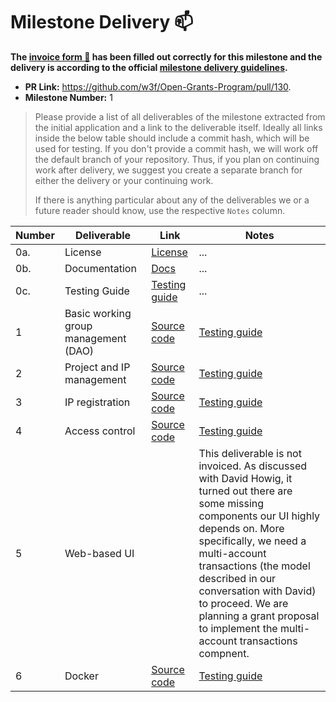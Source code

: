 # Milestone Delivery :mailbox:

**The [invoice form :pencil:](https://forms.gle/8Wx7nxtq8fKrsuEz8) has been filled out correctly for this milestone and the delivery is according to the official [milestone delivery guidelines](https://github.com/w3f/General-Grants-Program/blob/master/grants/milestone-deliverables-guidelines.md).**

- **PR Link:** https://github.com/w3f/Open-Grants-Program/pull/130.
- **Milestone Number:** 1

> Please provide a list of all deliverables of the milestone extracted from the initial application and a link to the deliverable itself. Ideally all links inside the below table should include a commit hash, which will be used for testing. If you don't provide a commit hash, we will work off the default branch of your repository. Thus, if you plan on continuing work after delivery, we suggest you create a separate branch for either the delivery or your continuing work.
>
> If there is anything particular about any of the deliverables we or a future reader should know, use the respective `Notes` column.

| Number | Deliverable                          | Link                                                                                                                  | Notes                                                                                                                                                                                                                                                                                                                                                      |
| ------ | ------------------------------------ | --------------------------------------------------------------------------------------------------------------------- | ---------------------------------------------------------------------------------------------------------------------------------------------------------------------------------------------------------------------------------------------------------------------------------------------------------------------------------------------------------- |
| 0a.    | License                              | [License](https://github.com/DEIPworld/deip-polkadot/blob/polkadot-milestone-1/LICENSE)                               | ...                                                                                                                                                                                                                                                                                                                                                        |
| 0b.    | Documentation                        | [Docs](https://deipworld.github.io/deip-polkadot/pallet_deip/index.html)                                              | ...                                                                                                                                                                                                                                                                                                                                                        |
| 0c.    | Testing Guide                        | [Testing guide](https://github.com/DEIPworld/deip-polkadot/blob/polkadot-milestone-1/doc/testing-guide.md)            | ...                                                                                                                                                                                                                                                                                                                                                        |
| 1      | Basic working group management (DAO) | [Source code](https://github.com/DEIPworld/deip-polkadot/blob/polkadot-milestone-1/runtime/src/lib.rs#L291-L323)      | [Testing guide](https://github.com/DEIPworld/deip-polkadot/blob/polkadot-milestone-1/doc/testing-guide.md#basic-working-group-management-dao)                                                                                                                                                                                                              |
| 2      | Project and IP management            | [Source code](https://github.com/DEIPworld/deip-polkadot/blob/polkadot-milestone-1/pallets/deip/src/lib.rs#L348-L427) | [Testing guide](https://github.com/DEIPworld/deip-polkadot/blob/polkadot-milestone-1/doc/testing-guide.md#project-and-ip-management)                                                                                                                                                                                                                       |
| 3      | IP registration                      | [Source code](https://github.com/DEIPworld/deip-polkadot/blob/polkadot-milestone-1/pallets/deip/src/lib.rs#L429-L466) | [Testing guide](https://github.com/DEIPworld/deip-polkadot/blob/polkadot-milestone-1/doc/testing-guide.md#ip-registration)                                                                                                                                                                                                                                 |
| 4      | Access control                       | [Source code](https://github.com/DEIPworld/deip-polkadot/blob/polkadot-milestone-1/pallets/deip/src/lib.rs#L477-L648) | [Testing guide](https://github.com/DEIPworld/deip-polkadot/blob/polkadot-milestone-1/doc/testing-guide.md#access-control)                                                                                                                                                                                                                                  |
| 5      | Web-based UI                         |                                                                                                                       | This deliverable is not invoiced. As discussed with David Howig, it turned out there are some missing components our UI highly depends on. More specifically, we need a multi-account transactions (the model described in our conversation with David) to proceed. We are planning a grant proposal to implement the multi-account transactions compnent. |
| 6      | Docker                               | [Source code](https://github.com/DEIPworld/deip-polkadot/blob/polkadot-milestone-1/docker-compose.yml)                | [Testing guide](https://github.com/DEIPworld/deip-polkadot/blob/polkadot-milestone-1/doc/testing-guide.md#run-in-docker)                                                                                                                                                                                                                                   |
